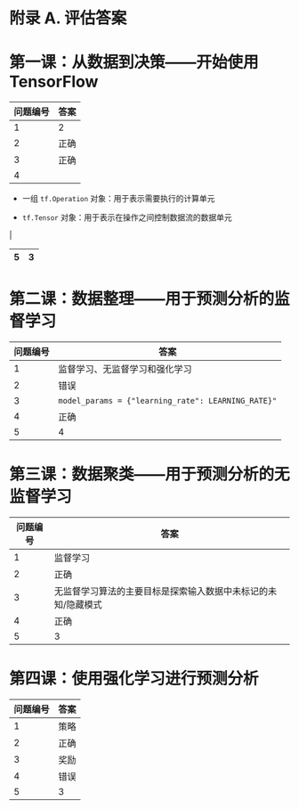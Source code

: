 # 附录 A. 评估答案

# 第一课：从数据到决策——开始使用 TensorFlow

| **问题编号** | **答案** |
| --- | --- |
| 1 | 2 |
| 2 | 正确 |
| 3 | 正确 |
| 4 |

+   一组 `tf.Operation` 对象：用于表示需要执行的计算单元

+   `tf.Tensor` 对象：用于表示在操作之间控制数据流的数据单元

|

| 5 | 3 |
| --- | --- |

# 第二课：数据整理——用于预测分析的监督学习

| **问题编号** | **答案** |
| --- | --- |
| 1 | 监督学习、无监督学习和强化学习 |
| 2 | 错误 |
| 3 | `model_params = {"learning_rate": LEARNING_RATE}"` |
| 4 | 正确 |
| 5 | 4 |

# 第三课：数据聚类——用于预测分析的无监督学习

| **问题编号** | **答案** |
| --- | --- |
| 1 | 监督学习 |
| 2 | 正确 |
| 3 | 无监督学习算法的主要目标是探索输入数据中未标记的未知/隐藏模式 |
| 4 | 正确 |
| 5 | 3 |

# 第四课：使用强化学习进行预测分析

| **问题编号** | **答案** |
| --- | --- |
| 1 | 策略 |
| 2 | 正确 |
| 3 | 奖励 |
| 4 | 错误 |
| 5 | 3 |
